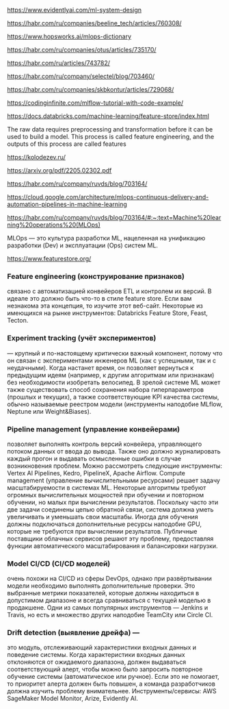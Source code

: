 https://www.evidentlyai.com/ml-system-design

https://habr.com/ru/companies/beeline_tech/articles/760308/

https://www.hopsworks.ai/mlops-dictionary

https://habr.com/ru/companies/otus/articles/735170/

https://habr.com/ru/articles/743782/

https://habr.com/ru/company/selectel/blog/703460/

https://habr.com/ru/companies/skbkontur/articles/729068/

https://codinginfinite.com/mlflow-tutorial-with-code-example/

https://docs.databricks.com/machine-learning/feature-store/index.html

 The raw data requires preprocessing and transformation before it can be used to build a model.
 This process is called feature engineering, and the outputs of this process are called features

https://kolodezev.ru/

https://arxiv.org/pdf/2205.02302.pdf

https://habr.com/ru/company/ruvds/blog/703164/

https://cloud.google.com/architecture/mlops-continuous-delivery-and-automation-pipelines-in-machine-learning

https://habr.com/ru/company/ruvds/blog/703164/#:~:text=Machine%20learning%20operations%20(MLOps)

MLOps — это культура разработки ML, нацеленная на унификацию разработки (Dev) и эксплуатации (Ops) систем ML.

https://www.featurestore.org/

### Feature engineering (конструирование признаков)
связано с автоматизацией конвейеров ETL и контролем их версий. В идеале это должно быть что-то в стиле feature store. Если вам незнакома эта концепция, то изучите этот веб-сайт. Некоторые из имеющихся на рынке инструментов: Databricks Feature Store, Feast, Tecton.

### Experiment tracking (учёт экспериментов) 
— крупный и по-настоящему критически важный компонент, потому что он связан с экспериментами инженеров ML (как с успешными, так и с неудачными). Когда настанет время, он позволяет вернуться к предыдущим идеям (например, к другим алгоритмам или признакам) без необходимости изобретать велосипед. В зрелой системе ML может также существовать способ сохранения набора гиперпараметров (прошлых и текущих), а также соответствующие KPI качества системы, обычно называемые реестром модели (инструменты наподобие MLflow, Neptune или Weight&Biases).

### Pipeline management (управление конвейерами) 
позволяет выполнять контроль версий конвейера, управляющего потоком данных от ввода до вывода. 
Также оно должно журналировать каждый прогон и выдавать осмысленные ошибки в случае возникновения проблем. 
Можно рассмотреть следующие инструменты: Vertex AI Pipelines, Kedro, PipelineX, Apache Airflow.
Compute management (управление вычислительными ресурсами) решает задачу масштабируемости в системах ML. 
Некоторые алгоритмы требуют огромных вычислительных мощностей при обучении и повторном обучении, но малых при вычислении результатов. 
Поскольку часто эти две задачи соединены цепью обратной связи, система должна уметь увеличивать и уменьшать свои масштабы. 
Иногда для обучения должны подключаться дополнительные ресурсы наподобие GPU, которые не требуются при вычислении результатов. 
Публичные поставщики облачных сервисов решают эту проблему, предоставляя функции автоматического масштабирования и балансировки нагрузки.

### Model CI/CD (CI/CD моделей) 
очень похожи на CI/CD из сферы DevOps, однако при развёртывании модели необходимо выполнять дополнительные проверки. 
Это выбранные метрики показателей, которые должны находиться в допустимом диапазоне и всегда сравниваться с текущей моделью в продакшене. 
Одни из самых популярных инструментов — Jenkins и Travis, но есть и множество других наподобие TeamCity или Circle CI.

### Drift detection (выявление дрейфа) — 
это модуль, отслеживающий характеристики входных данных и поведение системы.
Когда характеристики входных данных отклоняются от ожидаемого диапазона, должен выдаваться соответствующий алерт, 
чтобы можно было запросить повторное обучение системы (автоматическое или ручное). 
Если это не помогает, то приоритет алерта должен быть повышен, а команда разработчиков должна изучить проблему внимательнее. 
Инструменты/сервисы: AWS SageMaker Model Monitor, Arize, Evidently AI.
